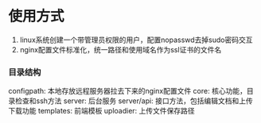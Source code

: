# 使用方式

1. linux系统创建一个带管理员权限的用户，配置nopasswd去掉sudo密码交互
2. nginx配置文件标准化，统一路径和使用域名作为ssl证书的文件名

### 目录结构

configpath: 本地存放远程服务器拉去下来的nginx配置文件
core: 核心功能，目录检查和ssh方法
server: 后台服务
server/api: 接口方法，包括编辑文档和上传下载功能
templates: 前端模板
uploadier: 上传文件保存路径



